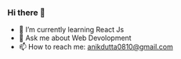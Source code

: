 ### Hi there 👋

<!--
**anik0810/anik0810** is a ✨ _special_ ✨ repository because its `README.md` (this file) appears on your GitHub profile.

Here are some ideas to get you started: -->

- 🌱 I’m currently learning React Js
- 💬 Ask me about Web Devolopment
- 📫 How to reach me: anikdutta0810@gmail.com
